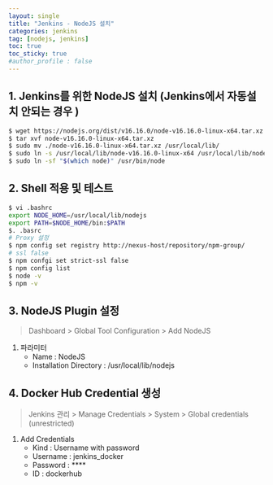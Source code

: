 ```yaml
---
layout: single
title: "Jenkins - NodeJS 설치"
categories: jenkins
tag: [nodejs, jenkins]
toc: true
toc_sticky: true
#author_profile : false
---
```




## 1. Jenkins를 위한 NodeJS 설치 (Jenkins에서 자동설치 안되는 경우 )

```bash
$ wget https://nodejs.org/dist/v16.16.0/node-v16.16.0-linux-x64.tar.xz
$ tar xvf node-v16.16.0-linux-x64.tar.xz
$ sudo mv ./node-v16.16.0-linux-x64.tar.xz /usr/local/lib/
$ sudo ln -s /usr/local/lib/node-v16.16.0-linux-x64 /usr/local/lib/nodejs
$ sudo ln -sf "$(which node)" /usr/bin/node
```



## 2. Shell 적용 및 테스트

``` bash
$ vi .bashrc
export NODE_HOME=/usr/local/lib/nodejs
export PATH=$NODE_HOME/bin:$PATH
$. .basrc
# Proxy 설정
$ npm config set registry http://nexus-host/repository/npm-group/
# ssl false
$ npm confgi set strict-ssl false
$ npm config list
$ node -v
$ npm -v
```



## 3. NodeJS Plugin 설정

> Dashboard > Global Tool Configuration > Add NodeJS

1. 파라미터
   - Name : NodeJS
   - Installation Directory : /usr/local/lib/nodejs



## 4. Docker Hub Credential 생성

> Jenkins 관리 > Manage Credentials > System > Global credentials (unrestricted) 

1. Add Credentials
   - Kind : Username with password
   - Username : jenkins_docker
   - Password : ****
   - ID : dockerhub